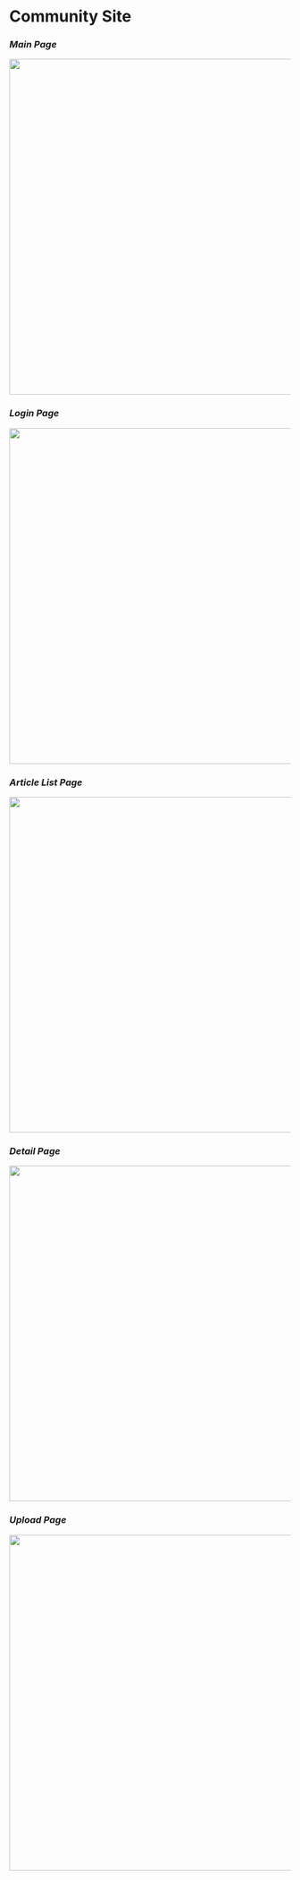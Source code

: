 # Community Site


### ***Main Page***
<img src="https://user-images.githubusercontent.com/97934158/195090813-0c7a38af-083c-4523-be98-f36241f61cf2.png" width='600' />


### ***Login Page***
<img src="https://user-images.githubusercontent.com/97934158/195562148-9ee5fd94-d3b7-4cb1-9f83-db5e422a9a32.png" width='600' />


### ***Article List Page***
<img src="https://user-images.githubusercontent.com/97934158/195092014-16445675-500b-4843-bd23-ca7b6c104ae5.png" width='600' />


### ***Detail Page***
<img src="https://user-images.githubusercontent.com/97934158/195092714-4a8a0f9d-aec9-41f7-94dd-2104d6f7d9f1.png" width='600' />


### ***Upload Page***
<img src="https://user-images.githubusercontent.com/97934158/195089709-7a100ffa-4465-4442-9485-8f4f5f68e0f9.png" width='600' />
